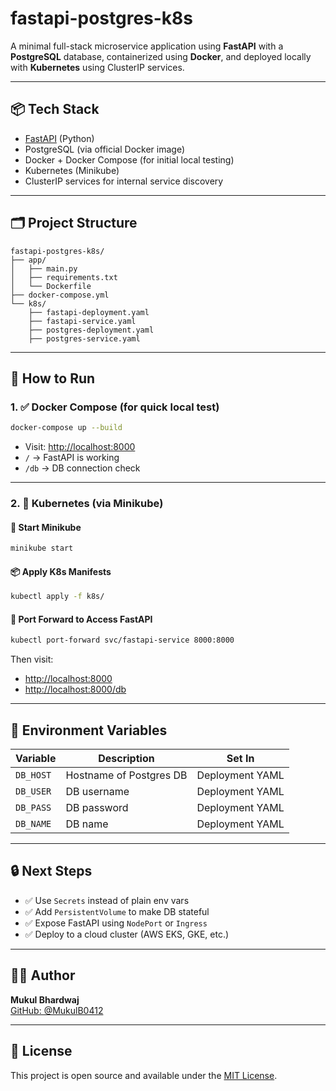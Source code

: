 # fastapi-postgres-k8s

A minimal full-stack microservice application using **FastAPI** with a **PostgreSQL** database, containerized using **Docker**, and deployed locally with **Kubernetes** using ClusterIP services.

---

## 📦 Tech Stack

- [FastAPI](https://fastapi.tiangolo.com/) (Python)
- PostgreSQL (via official Docker image)
- Docker + Docker Compose (for initial local testing)
- Kubernetes (Minikube)
- ClusterIP services for internal service discovery

---

## 🗂️ Project Structure

```
fastapi-postgres-k8s/
├── app/
│   ├── main.py
│   ├── requirements.txt
│   └── Dockerfile
├── docker-compose.yml
└── k8s/
    ├── fastapi-deployment.yaml
    ├── fastapi-service.yaml
    ├── postgres-deployment.yaml
    ├── postgres-service.yaml
```

---

## 🚀 How to Run

### 1. ✅ Docker Compose (for quick local test)

```bash
docker-compose up --build
```

- Visit: [http://localhost:8000](http://localhost:8000)
- `/` → FastAPI is working  
- `/db` → DB connection check

---

### 2. 🧠 Kubernetes (via Minikube)

#### 🔧 Start Minikube

```bash
minikube start
```

#### 📦 Apply K8s Manifests

```bash
kubectl apply -f k8s/
```

#### 🔁 Port Forward to Access FastAPI

```bash
kubectl port-forward svc/fastapi-service 8000:8000
```

Then visit:
- [http://localhost:8000](http://localhost:8000)
- [http://localhost:8000/db](http://localhost:8000/db)

---

## 📁 Environment Variables

| Variable     | Description              | Set In           |
|--------------|--------------------------|------------------|
| `DB_HOST`    | Hostname of Postgres DB  | Deployment YAML  |
| `DB_USER`    | DB username              | Deployment YAML  |
| `DB_PASS`    | DB password              | Deployment YAML  |
| `DB_NAME`    | DB name                  | Deployment YAML  |

---

## 🔒 Next Steps

- ✅ Use `Secrets` instead of plain env vars
- ✅ Add `PersistentVolume` to make DB stateful
- ✅ Expose FastAPI using `NodePort` or `Ingress`
- ✅ Deploy to a cloud cluster (AWS EKS, GKE, etc.)

---

## 🧑‍💻 Author

**Mukul Bhardwaj**  
[GitHub: @MukulB0412](https://github.com/MukulB0412)

---

## 📜 License

This project is open source and available under the [MIT License](LICENSE).
